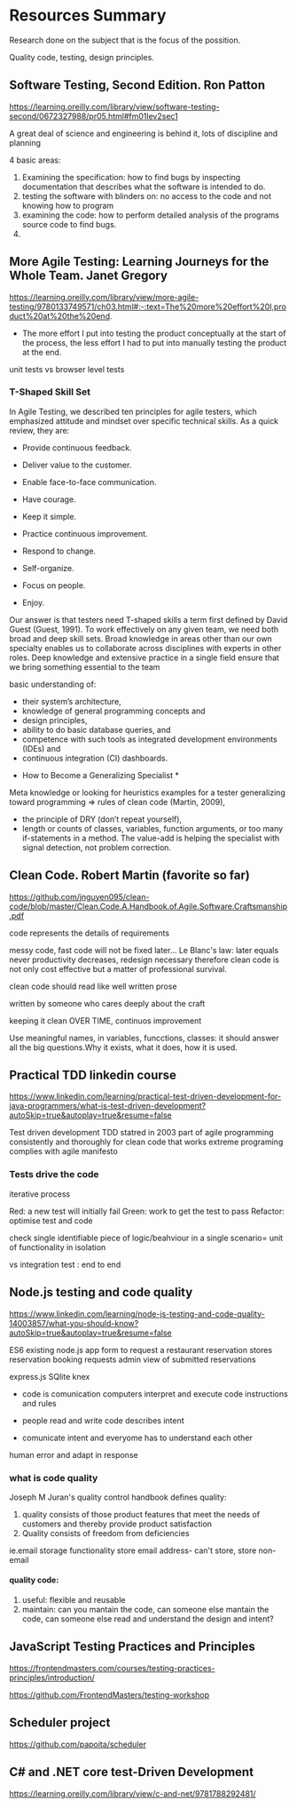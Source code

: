 # Resources Summary

Research done on the subject that is the focus of the possition. 

Quality code, testing, design principles.

## Software Testing, Second Edition. Ron Patton

https://learning.oreilly.com/library/view/software-testing-second/0672327988/pr05.html#fm01lev2sec1

A great deal of science and engineering is behind it, lots of discipline and planning

4 basic areas: 
1. Examining the specification: how to find bugs by inspecting documentation that describes what the software is intended to do.
2. testing the software with blinders on: no access to the code and not knowing how to program
3. examining the code: how to perform detailed analysis of the programs source code to find bugs.
4. 


## More Agile Testing: Learning Journeys for the Whole Team. Janet Gregory
https://learning.oreilly.com/library/view/more-agile-testing/9780133749571/ch03.html#:-:text=The%20more%20effort%20I,product%20at%20the%20end.

* The more effort I put into testing the product conceptually at the start of the process, the less effort I had to put into manually testing the product at the end.

unit tests vs browser level tests

### T-Shaped Skill Set
In Agile Testing, we described ten principles for agile testers, which emphasized attitude and mindset over specific technical skills. As a quick review, they are:

- Provide continuous feedback.

- Deliver value to the customer.

- Enable face-to-face communication.

- Have courage.

- Keep it simple.

- Practice continuous improvement.

- Respond to change.

- Self-organize.

- Focus on people.

- Enjoy.

Our answer is that testers need T-shaped skills a term first defined by David Guest (Guest, 1991). To work effectively on any given team, we need both broad and deep skill sets. Broad knowledge in areas other than our own specialty enables us to collaborate across disciplines with experts in other roles. Deep knowledge and extensive practice in a single field ensure that we bring something essential to the team

basic understanding of:
- their system’s architecture, 
- knowledge of general programming concepts and 
- design principles, 
- ability to do basic database queries, and 
- competence with such tools as integrated development environments (IDEs) and 
- continuous integration (CI) dashboards.

* How to Become a Generalizing Specialist *

Meta knowledge or looking for heuristics
examples for a tester generalizing toward programming => rules of clean code (Martin, 2009), 
- the principle of DRY (don’t repeat yourself), 
- length or counts of classes, variables, function arguments, or too many if-statements in a method. 
 The value-add is helping the specialist with signal detection, not problem correction.

## Clean Code. Robert Martin (favorite so far)
https://github.com/jnguyen095/clean-code/blob/master/Clean.Code.A.Handbook.of.Agile.Software.Craftsmanship.pdf

code represents the details of requirements

messy code, fast code will not be fixed later...
Le Blanc's law: later equals never
productivity decreases, redesign necessary therefore clean code is not only cost effective but a matter of professional survival.

clean code should read like well written prose

written by someone who cares deeply about the craft

keeping it clean OVER TIME, continuos improvement

Use meaningful names, in variables, funcctions, classes: it should answer all the big questions.Why it exists, what it does, how it is used.

## Practical TDD linkedin course

https://www.linkedin.com/learning/practical-test-driven-development-for-java-programmers/what-is-test-driven-development?autoSkip=true&autoplay=true&resume=false

Test driven development TDD statred in 2003
part of agile programming
consistently and thoroughly for clean code that works
extreme programing complies with agile manifesto


### Tests drive the code

iterative process

Red: a new test will initially fail
Green: work to get the test to pass
Refactor: optimise test and code

check single identifiable piece of logic/beahviour in a single scenario= unit of functionality in isolation

vs integration test : end to end

## Node.js testing and code quality

https://www.linkedin.com/learning/node-js-testing-and-code-quality-14003857/what-you-should-know?autoSkip=true&autoplay=true&resume=false

ES6
existing node.js app
form to request a restaurant reservation
stores reservation booking requests
admin view of submitted reservations

express.js
SQlite knex

- code is comunication
  computers interpret and execute code
  instructions and rules
- people read and write code
  describes intent

- comunicate intent and everyome has to understand each other

human error and adapt in response

### what is code quality
Joseph M Juran's quality control handbook defines quality: 
1. quality consists of those product features that meet the needs of customers and thereby provide product satisfaction
2. Quality consists of freedom from deficiencies


ie.email storage functionality
store email address- can't store, store non-email

#### quality code: 
1. useful: flexible and reusable
2. maintain: can you mantain the code, can someone else mantain the code, can someone else read and understand the design and intent?

## JavaScript Testing Practices and Principles

https://frontendmasters.com/courses/testing-practices-principles/introduction/

https://github.com/FrontendMasters/testing-workshop

## Scheduler project

https://github.com/papoita/scheduler

## C# and .NET core test-Driven Development

https://learning.oreilly.com/library/view/c-and-net/9781788292481/
